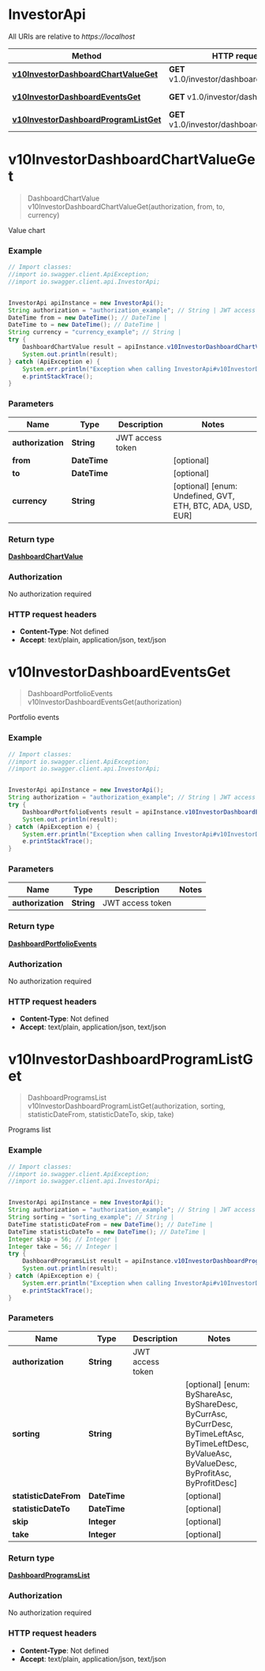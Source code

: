 # InvestorApi

All URIs are relative to *https://localhost*

Method | HTTP request | Description
------------- | ------------- | -------------
[**v10InvestorDashboardChartValueGet**](InvestorApi.md#v10InvestorDashboardChartValueGet) | **GET** v1.0/investor/dashboard/chart/value | Value chart
[**v10InvestorDashboardEventsGet**](InvestorApi.md#v10InvestorDashboardEventsGet) | **GET** v1.0/investor/dashboard/events | Portfolio events
[**v10InvestorDashboardProgramListGet**](InvestorApi.md#v10InvestorDashboardProgramListGet) | **GET** v1.0/investor/dashboard/program/list | Programs list


<a name="v10InvestorDashboardChartValueGet"></a>
# **v10InvestorDashboardChartValueGet**
> DashboardChartValue v10InvestorDashboardChartValueGet(authorization, from, to, currency)

Value chart

### Example
```java
// Import classes:
//import io.swagger.client.ApiException;
//import io.swagger.client.api.InvestorApi;


InvestorApi apiInstance = new InvestorApi();
String authorization = "authorization_example"; // String | JWT access token
DateTime from = new DateTime(); // DateTime | 
DateTime to = new DateTime(); // DateTime | 
String currency = "currency_example"; // String | 
try {
    DashboardChartValue result = apiInstance.v10InvestorDashboardChartValueGet(authorization, from, to, currency);
    System.out.println(result);
} catch (ApiException e) {
    System.err.println("Exception when calling InvestorApi#v10InvestorDashboardChartValueGet");
    e.printStackTrace();
}
```

### Parameters

Name | Type | Description  | Notes
------------- | ------------- | ------------- | -------------
 **authorization** | **String**| JWT access token |
 **from** | **DateTime**|  | [optional]
 **to** | **DateTime**|  | [optional]
 **currency** | **String**|  | [optional] [enum: Undefined, GVT, ETH, BTC, ADA, USD, EUR]

### Return type

[**DashboardChartValue**](DashboardChartValue.md)

### Authorization

No authorization required

### HTTP request headers

 - **Content-Type**: Not defined
 - **Accept**: text/plain, application/json, text/json

<a name="v10InvestorDashboardEventsGet"></a>
# **v10InvestorDashboardEventsGet**
> DashboardPortfolioEvents v10InvestorDashboardEventsGet(authorization)

Portfolio events

### Example
```java
// Import classes:
//import io.swagger.client.ApiException;
//import io.swagger.client.api.InvestorApi;


InvestorApi apiInstance = new InvestorApi();
String authorization = "authorization_example"; // String | JWT access token
try {
    DashboardPortfolioEvents result = apiInstance.v10InvestorDashboardEventsGet(authorization);
    System.out.println(result);
} catch (ApiException e) {
    System.err.println("Exception when calling InvestorApi#v10InvestorDashboardEventsGet");
    e.printStackTrace();
}
```

### Parameters

Name | Type | Description  | Notes
------------- | ------------- | ------------- | -------------
 **authorization** | **String**| JWT access token |

### Return type

[**DashboardPortfolioEvents**](DashboardPortfolioEvents.md)

### Authorization

No authorization required

### HTTP request headers

 - **Content-Type**: Not defined
 - **Accept**: text/plain, application/json, text/json

<a name="v10InvestorDashboardProgramListGet"></a>
# **v10InvestorDashboardProgramListGet**
> DashboardProgramsList v10InvestorDashboardProgramListGet(authorization, sorting, statisticDateFrom, statisticDateTo, skip, take)

Programs list

### Example
```java
// Import classes:
//import io.swagger.client.ApiException;
//import io.swagger.client.api.InvestorApi;


InvestorApi apiInstance = new InvestorApi();
String authorization = "authorization_example"; // String | JWT access token
String sorting = "sorting_example"; // String | 
DateTime statisticDateFrom = new DateTime(); // DateTime | 
DateTime statisticDateTo = new DateTime(); // DateTime | 
Integer skip = 56; // Integer | 
Integer take = 56; // Integer | 
try {
    DashboardProgramsList result = apiInstance.v10InvestorDashboardProgramListGet(authorization, sorting, statisticDateFrom, statisticDateTo, skip, take);
    System.out.println(result);
} catch (ApiException e) {
    System.err.println("Exception when calling InvestorApi#v10InvestorDashboardProgramListGet");
    e.printStackTrace();
}
```

### Parameters

Name | Type | Description  | Notes
------------- | ------------- | ------------- | -------------
 **authorization** | **String**| JWT access token |
 **sorting** | **String**|  | [optional] [enum: ByShareAsc, ByShareDesc, ByCurrAsc, ByCurrDesc, ByTimeLeftAsc, ByTimeLeftDesc, ByValueAsc, ByValueDesc, ByProfitAsc, ByProfitDesc]
 **statisticDateFrom** | **DateTime**|  | [optional]
 **statisticDateTo** | **DateTime**|  | [optional]
 **skip** | **Integer**|  | [optional]
 **take** | **Integer**|  | [optional]

### Return type

[**DashboardProgramsList**](DashboardProgramsList.md)

### Authorization

No authorization required

### HTTP request headers

 - **Content-Type**: Not defined
 - **Accept**: text/plain, application/json, text/json

